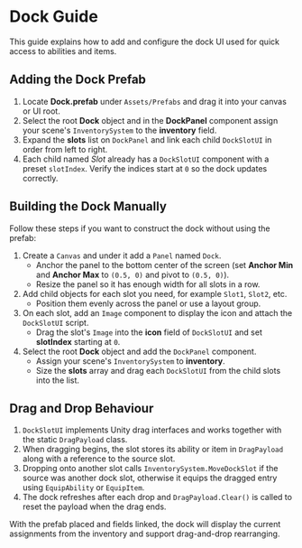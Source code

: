 # Dock Guide

This guide explains how to add and configure the dock UI used for quick access to abilities and items.

## Adding the Dock Prefab
1. Locate **Dock.prefab** under `Assets/Prefabs` and drag it into your canvas or UI root.
2. Select the root **Dock** object and in the **DockPanel** component assign your scene's `InventorySystem` to the **inventory** field.
3. Expand the **slots** list on `DockPanel` and link each child `DockSlotUI` in order from left to right.
4. Each child named *Slot* already has a `DockSlotUI` component with a preset `slotIndex`. Verify the indices start at `0` so the dock updates correctly.

## Building the Dock Manually
Follow these steps if you want to construct the dock without using the prefab:
1. Create a `Canvas` and under it add a `Panel` named `Dock`.
   - Anchor the panel to the bottom center of the screen (set **Anchor Min** and **Anchor Max** to `(0.5, 0)` and pivot to `(0.5, 0)`).
   - Resize the panel so it has enough width for all slots in a row.
2. Add child objects for each slot you need, for example `Slot1`, `Slot2`, etc.
   - Position them evenly across the panel or use a layout group.
3. On each slot, add an `Image` component to display the icon and attach the `DockSlotUI` script.
   - Drag the slot's `Image` into the **icon** field of `DockSlotUI` and set **slotIndex** starting at `0`.
4. Select the root **Dock** object and add the `DockPanel` component.
   - Assign your scene's `InventorySystem` to **inventory**.
   - Size the **slots** array and drag each `DockSlotUI` from the child slots into the list.


## Drag and Drop Behaviour
1. `DockSlotUI` implements Unity drag interfaces and works together with the static `DragPayload` class.
2. When dragging begins, the slot stores its ability or item in `DragPayload` along with a reference to the source slot.
3. Dropping onto another slot calls `InventorySystem.MoveDockSlot` if the source was another dock slot, otherwise it equips the dragged entry using `EquipAbility` or `EquipItem`.
4. The dock refreshes after each drop and `DragPayload.Clear()` is called to reset the payload when the drag ends.

With the prefab placed and fields linked, the dock will display the current assignments from the inventory and support drag-and-drop rearranging.
